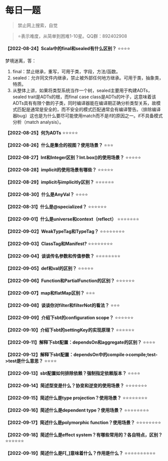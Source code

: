 # 每日一题 

> 禁止网上搜索，自觉

> ⭐️表示难度，从简单到困难1-10星。QQ群：892402908


**【2022-08-24】Scala中的final和sealed有什么区别？** ⭐️⭐️⭐️⭐️

梦境迷离，答：
1. final：禁止继承，重写，可用于类，字段，方法/函数。
2. sealed：允许同文件内继承，禁止被外部任何地方继承。可用于类，抽象类，特质。
3. 从整体上讲，如果将类型系统当作一个树，sealed主要用于构建ADTs，sealed trait是ADTs的根，而final case class是ADTs的叶子，这意味着该ADTs具有有限个数的子类，同时编译器能在编译期正确分析类型关系，故模式匹配是通常是安全的，而不安全的模式匹配通常会有编译警告。（排除编译器bug）这也是为什么要尽可能使用match而不是if的原因之一。if不具备模式分析（match analysis）。


**【2022-08-25】何为ADTs** ⭐️⭐️⭐️⭐️⭐️

**【2022-08-26】什么是集合的视图？使用场景？**  ⭐️⭐️⭐️

**【2022-08-27】Int和Integer区别？Int.box()的使用场景？** ⭐️⭐️⭐️⭐️⭐️

**【2022-08-28】implicit的使用场景有哪些？** ⭐️⭐️⭐️⭐️⭐️

**【2022-08-29】implicit与implicitly区别？** ⭐️⭐️⭐️⭐️⭐️⭐️

**【2022-08-30】什么是AnyVal？** ⭐️⭐️⭐️⭐️

**【2022-08-31】什么是@specialized？** ⭐️⭐️⭐️⭐️⭐️⭐️

**【2022-09-01】什么是universe和context（reflect）** ⭐️⭐️⭐️⭐️⭐️⭐️⭐️

**【2022-09-02】WeakTypeTag和TypeTag？** ⭐️⭐️⭐️⭐️⭐️⭐️⭐️⭐️

**【2022-09-03】ClassTag和Manifest?** ⭐️⭐️⭐️⭐️⭐️⭐️⭐️⭐️

**【2022-09-04】谈谈传名参数和传值参数？** ⭐️⭐️⭐️⭐️⭐️⭐️⭐️⭐️

**【2022-09-05】def和val的区别？** ⭐️⭐️⭐️⭐️⭐

**【2022-09-06】Function和PartialFunction的区别？** ⭐️⭐️⭐️⭐️⭐️⭐️

**【2022-09-07】map和flatMap区别？** ⭐️⭐️⭐️

**【2022-09-08】谈谈你对filter和filterNot的看法？** ⭐️⭐️⭐️

**【2022-09-09】介绍下sbt的configuration scope？** ⭐️⭐️⭐️⭐️⭐️⭐️

**【2022-09-10】介绍下sbt的settingKey的实现原理？** ⭐️⭐️⭐️⭐️⭐️⭐️

**【2022-09-11】解释下sbt配置：dependsOn和aggregate的区别？** ⭐️⭐️⭐️⭐️

**【2022-09-12】解释下sbt配置：dependsOn中的compile->compile;test->test是什么意思？** ⭐️⭐️⭐️⭐️

**【2022-09-13】sbt配置如何排除依赖？强制指定依赖版本？** ⭐️⭐️⭐️⭐️

**【2022-09-14】简述型变是什么？协变和逆变的使用场景？** ⭐⭐️⭐️⭐️⭐️⭐️⭐️

**【2022-09-15】简述什么是type projection？使用场景？** ⭐⭐️⭐️⭐️⭐️⭐️⭐️⭐️

**【2022-09-16】简述什么是dependent type？使用场景？** ⭐⭐️⭐️⭐️⭐️⭐️⭐️⭐️

**【2022-09-17】简述什么是polymorphic function？使用场景？** ⭐⭐️⭐️⭐️⭐️⭐️⭐️⭐️

**【2022-09-18】简述什么是effect system？有哪些常用的？各自特点，区别？** ⭐⭐️⭐⭐️⭐️⭐️

**【2022-09-19】简述什么是F[_]意味着什么？作用是什么？** ⭐⭐️⭐️⭐️⭐️⭐️⭐️⭐️⭐️⭐️

